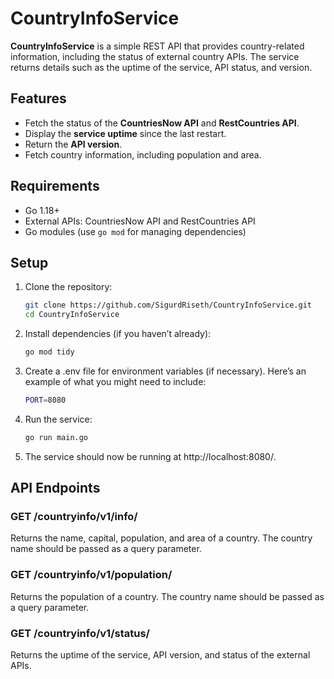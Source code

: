 # CountryInfoService

**CountryInfoService** is a simple REST API that provides country-related information, including the status of external country APIs. The service returns details such as the uptime of the service, API status, and version.

## Features
- Fetch the status of the **CountriesNow API** and **RestCountries API**.
- Display the **service uptime** since the last restart.
- Return the **API version**.
- Fetch country information, including population and area.

## Requirements

- Go 1.18+
- External APIs: CountriesNow API and RestCountries API
- Go modules (use `go mod` for managing dependencies)

## Setup

1. Clone the repository:

   ```bash
   git clone https://github.com/SigurdRiseth/CountryInfoService.git
   cd CountryInfoService
    ```
   
2.	Install dependencies (if you haven’t already):

    ```bash
    go mod tidy
    ```

3.	Create a .env file for environment variables (if necessary). Here’s an example of what you might need to include:

    ```bash
    PORT=8080
    ```

4.	Run the service:

    ```bash
    go run main.go
    ```

5.	The service should now be running at http://localhost:8080/.

## API Endpoints

### GET /countryinfo/v1/info/

Returns the name, capital, population, and area of a country. The country name should be passed as a query parameter.

### GET /countryinfo/v1/population/

Returns the population of a country. The country name should be passed as a query parameter.

### GET /countryinfo/v1/status/

Returns the uptime of the service, API version, and status of the external APIs.

